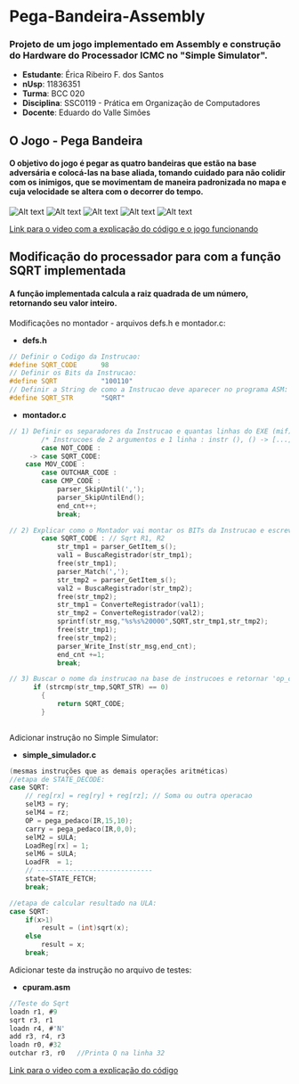 # Pega-Bandeira-Assembly
### Projeto de um jogo implementado em Assembly e construção do Hardware do Processador ICMC no "Simple Simulator".

* __Estudante__: Érica Ribeiro F. dos Santos 
* __nUsp__: 11836351
* __Turma__: BCC 020
* __Disciplina__:  SSC0119 - Prática em Organização de Computadores
* __Docente__: Eduardo do Valle Simões

## O Jogo - Pega Bandeira
#### O objetivo do jogo é pegar as quatro bandeiras que estão na base adversária e colocá-las na base aliada, tomando cuidado para não colidir com os inimigos, que se movimentam de maneira padronizada no mapa e cuja velocidade se altera com o decorrer do tempo. 
![Alt text](https://github.com/ericarfs/Pega-Bandeira-Assembly/blob/main/imagem_jogo1.PNG?raw=true  "Tela inicial do jogo")
![Alt text](https://github.com/ericarfs/Pega-Bandeira-Assembly/blob/main/imagem_jogo2.PNG?raw=true  "Mapa do jogo")
![Alt text](https://github.com/ericarfs/Pega-Bandeira-Assembly/blob/main/imagem_jogo3.PNG?raw=true  "Tela de derrota")
![Alt text](https://github.com/ericarfs/Pega-Bandeira-Assembly/blob/main/imagem_jogo5.PNG?raw=true  "Bandeiras na base")
![Alt text](https://github.com/ericarfs/Pega-Bandeira-Assembly/blob/main/imagem_jogo4.PNG?raw=true  "Tela de vitória")

[Link para o video com a explicação do código e o jogo funcionando](https://youtu.be/)


## Modificação do processador para com a função SQRT implementada


#### A função implementada calcula a raiz quadrada de um número, retornando seu valor inteiro.

Modificações no montador - arquivos defs.h e montador.c:

* __defs.h__

```c
// Definir o Codigo da Instrucao: 
#define SQRT_CODE      98
// Definir os Bits da Instrucao: 
#define SQRT           "100110"
// Definir a String de como a Instrucao deve aparecer no programa ASM:
#define SQRT_STR       "SQRT"
```

* __montador.c__
```c
// 1) Definir os separadores da Instrucao e quantas linhas do EXE (mif) ela necessita:
        /* Instrucoes de 2 argumentos e 1 linha : instr (), () -> [...] */
        case NOT_CODE :	
     -> case SQRT_CODE:
	case MOV_CODE :
        case OUTCHAR_CODE :
        case CMP_CODE :
            parser_SkipUntil(','); 
            parser_SkipUntilEnd(); 
            end_cnt++; 
            break;

// 2) Explicar como o Montador vai montar os BITs da Instrucao e escrever no arquivo:
        case SQRT_CODE : // Sqrt R1, R2
            str_tmp1 = parser_GetItem_s();
            val1 = BuscaRegistrador(str_tmp1);
            free(str_tmp1);
            parser_Match(',');
            str_tmp2 = parser_GetItem_s();
            val2 = BuscaRegistrador(str_tmp2);
            free(str_tmp2);
            str_tmp1 = ConverteRegistrador(val1);
            str_tmp2 = ConverteRegistrador(val2);
            sprintf(str_msg,"%s%s%20000",SQRT,str_tmp1,str_tmp2);
            free(str_tmp1);
            free(str_tmp2);
            parser_Write_Inst(str_msg,end_cnt);
            end_cnt +=1;
            break;

// 3) Buscar o nome da instrucao na base de instrucoes e retornar 'op_code interno' da instrucao:
      if (strcmp(str_tmp,SQRT_STR) == 0)
        {
            return SQRT_CODE;
        }
    
```

Adicionar instrução no Simple Simulator:

* __simple_simulador.c__

```c
(mesmas instruções que as demais operações aritméticas)
//etapa de STATE_DECODE:
case SQRT:
    // reg[rx] = reg[ry] + reg[rz]; // Soma ou outra operacao
    selM3 = ry;
    selM4 = rz;
    OP = pega_pedaco(IR,15,10);
    carry = pega_pedaco(IR,0,0);
    selM2 = sULA;
    LoadReg[rx] = 1;
    selM6 = sULA;
    LoadFR  = 1;
    // -----------------------------
    state=STATE_FETCH;
    break;

//etapa de calcular resultado na ULA:
case SQRT:
    if(x>1)
        result = (int)sqrt(x);
    else
        result = x;
    break;	
```

Adicionar teste da instrução no arquivo de testes:

* __cpuram.asm__

```c
//Teste do Sqrt
loadn r1, #9
sqrt r3, r1
loadn r4, #'N'
add r3, r4, r3
loadn r0, #32
outchar r3, r0	 //Printa Q na linha 32
```

[Link para o video com a explicação do código](https://youtu.be/)
